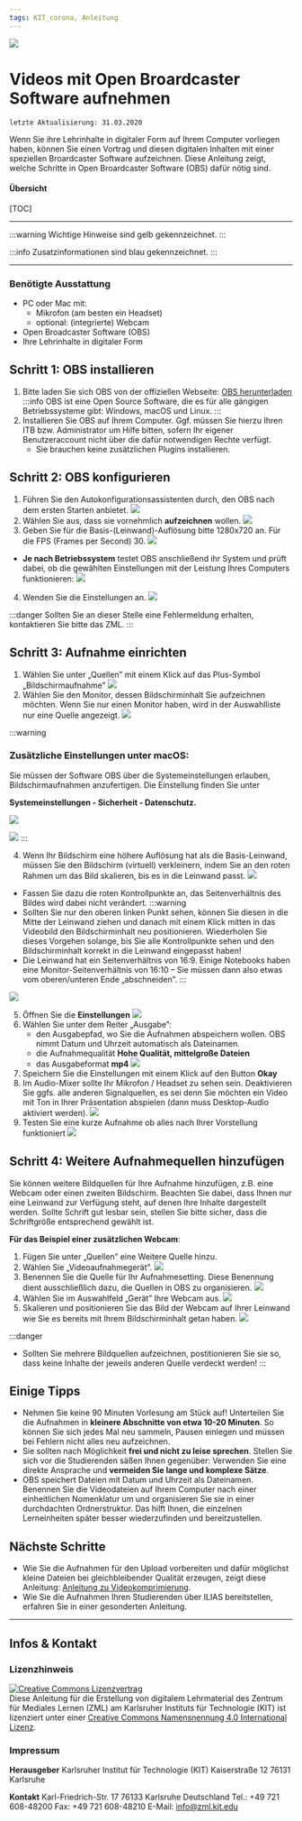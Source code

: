 ```yaml
---
tags: KIT_corona, Anleitung
---
```

![](https://i.imgur.com/eAg9Fgb.png)

# Videos mit Open Broardcaster Software aufnehmen 
```
letzte Aktualisierung: 31.03.2020
```
Wenn Sie ihre Lehrinhalte in digitaler Form auf Ihrem Computer vorliegen haben, können Sie einen Vortrag und diesen digitalen Inhalten mit einer speziellen Broardcaster Software aufzeichnen. Diese Anleitung zeigt, welche Schritte in Open Broardcaster Software (OBS) dafür nötig sind.

#### Übersicht
[TOC]

---

:::warning
Wichtige Hinweise sind gelb gekennzeichnet.
:::

:::info
Zusatzinformationen sind blau gekennzeichnet.
:::

---

### Benötigte Ausstattung
* PC oder Mac mit:
    * Mikrofon (am besten ein Headset) 
    * optional: (integrierte) Webcam
* Open Broadcaster Software (OBS)
* Ihre Lehrinhalte in digitaler Form

## Schritt 1: OBS installieren
1. Bitte laden Sie sich OBS von der offiziellen Webseite: [OBS herunterladen](https://obsproject.com)
:::info
OBS ist eine Open Source Software, die es für alle gängigen Betriebssysteme gibt: Windows, macOS und Linux.
:::
2. Installieren Sie OBS auf Ihrem Computer. Ggf. müssen Sie hierzu Ihren ITB bzw. Administrator um Hilfe bitten, sofern Ihr eigener Benutzeraccount nicht über die dafür notwendigen Rechte verfügt.
    * Sie brauchen keine zusätzlichen Plugins installieren.

## Schritt 2: OBS konfigurieren

1.	Führen Sie den Autokonfigurationsassistenten durch, den OBS nach dem ersten Starten anbietet.
![](https://i.imgur.com/XbxBcDl.jpg)
3.	Wählen Sie aus, dass sie vornehmlich **aufzeichnen** wollen.
![](https://i.imgur.com/PH7F3ho.jpg)
4.	Geben Sie für die Basis-(Leinwand)-Auflösung bitte 1280x720 an. Für die FPS (Frames per Second) 30. 
![](https://i.imgur.com/mjukTGW.jpg)
* **Je nach Betriebssystem** testet OBS anschließend ihr System und prüft dabei, ob die gewählten Einstellungen mit der Leistung Ihres Computers funktionieren:
![](https://i.imgur.com/86Q0k8S.jpg)
4. Wenden Sie die Einstellungen an.
![](https://i.imgur.com/NS1RhCC.jpg)

:::danger
Sollten Sie an dieser Stelle eine Fehlermeldung erhalten, kontaktieren Sie bitte das ZML.
:::


## Schritt 3: Aufnahme einrichten
1. Wählen Sie unter „Quellen” mit einem Klick auf das Plus-Symbol „Bildschirmaufnahme”
![](https://i.imgur.com/4C9vjZp.jpg)
2. Wählen Sie den Monitor, dessen Bildschirminhalt Sie aufzeichnen möchten. Wenn Sie nur einen Monitor haben, wird in der Auswahlliste nur eine Quelle angezeigt.
![](https://i.imgur.com/9SFSYgO.jpg)

:::warning
### Zusätzliche Einstellungen unter macOS:

Sie müssen der Software OBS über die Systemeinstellungen erlauben, Bildschirmaufnahmen anzufertigen. Die Einstellung finden Sie unter

**Systemeinstellungen - Sicherheit - Datenschutz.**

![](https://i.imgur.com/SsiuQ2y.jpg)

![](https://i.imgur.com/1E9HPvM.jpg)
:::

4.	Wenn Ihr Bildschirm eine höhere Auflösung hat als die Basis-Leinwand, müssen Sie den Bildschirm (virtuell) verkleinern, indem Sie an den roten Rahmen um das Bild skalieren, bis es in die Leinwand passt.
![](https://i.imgur.com/b3XdPZa.jpg)

* Fassen Sie dazu die roten Kontrollpunkte an, das Seitenverhältnis des Bildes wird dabei nicht verändert.
:::warning
* Sollten Sie nur den oberen linken Punkt sehen, können Sie diesen in die Mitte der Leinwand ziehen und danach mit einem Klick mitten in das Videobild den Bildschirminhalt neu positionieren. Wiederholen Sie dieses Vorgehen solange, bis Sie alle Kontrollpunkte sehen und den Bildschirminhalt korrekt in die Leinwand eingepasst haben!
* Die Leinwand hat ein Seitenverhältnis von 16:9. Einige Notebooks haben eine Monitor-Seitenverhältnis von 16:10 – Sie müssen dann also etwas vom oberen/unteren Ende „abschneiden”. 
:::

![](https://i.imgur.com/ypjgZOE.jpg)

5.	Öffnen Sie die **Einstellungen** 
![](https://i.imgur.com/VxDH7Pb.jpg)
6. Wählen Sie unter dem Reiter „Ausgabe”:
    * den Ausgabepfad, wo Sie die Aufnahmen abspeichern wollen. OBS nimmt Datum und Uhrzeit automatisch als Dateinamen.
    * die Aufnahmequalität **Hohe Qualität, mittelgroße Dateien**
    * das Ausgabeformat **mp4**
![](https://i.imgur.com/0jVMp1E.jpg)
6. Speichern Sie die Einstellungen mit einem Klick auf den Button **Okay**
7.	Im Audio-Mixer sollte Ihr Mikrofon / Headset zu sehen sein. Deaktivieren Sie ggfs. alle anderen Signalquellen, es sei denn Sie möchten ein Video mit Ton in Ihrer Präsentation abspielen (dann muss Desktop-Audio aktiviert werden).
![](https://i.imgur.com/jQW5Tjo.jpg)
8.	Testen Sie eine kurze Aufnahme ob alles nach Ihrer Vorstellung funktioniert
![](https://i.imgur.com/DJiQKua.jpg)

## Schritt 4: Weitere Aufnahmequellen hinzufügen
Sie können weitere Bildquellen für Ihre Aufnahme hinzufügen, z.B. eine Webcam oder einen zweiten Bildschirm. Beachten Sie dabei, dass Ihnen nur eine Leinwand zur Verfügung steht, auf denen Ihre Inhalte dargestellt werden. Sollte Schrift gut lesbar sein, stellen Sie bitte sicher, dass die Schriftgröße entsprechend gewählt ist.

**Für das Beispiel einer zusätzlichen Webcam**: 
1. Fügen Sie unter „Quellen” eine Weitere Quelle hinzu.
2. Wählen Sie „Videoaufnahmegerät”.
![](https://i.imgur.com/Du6MoN9.jpg)
3. Benennen Sie die Quelle für Ihr Aufnahmesetting. Diese Benennung dient ausschließlich dazu, die Quellen in OBS zu organisieren.
![](https://i.imgur.com/9TaDr9Z.jpg)
4. Wählen Sie im Auswahlfeld „Gerät” Ihre Webcam aus.
![](https://i.imgur.com/imQJ6HT.jpg)
5. Skalieren und positionieren Sie das Bild der Webcam auf Ihrer Leinwand wie Sie es bereits mit Ihrem Bildschirminhalt getan haben.
![](https://i.imgur.com/mK1FJGW.jpg)

:::danger
* Sollten Sie mehrere Bildquellen aufzeichnen, postitionieren Sie sie so, dass keine Inhalte der jeweils anderen Quelle verdeckt werden!
:::

## Einige Tipps
* Nehmen Sie keine 90 Minuten Vorlesung am Stück auf! Unterteilen Sie die Aufnahmen in **kleinere Abschnitte von etwa 10-20 Minuten**. So können Sie sich jedes Mal neu sammeln, Pausen einlegen und müssen bei Fehlern nicht alles neu aufzeichnen.
* Sie sollten nach Möglichkeit **frei und nicht zu leise sprechen**. Stellen Sie sich vor die Studierenden säßen Ihnen gegenüber: Verwenden Sie eine direkte Ansprache und **vermeiden Sie lange und komplexe Sätze**.
* OBS speichert Dateien mit Datum und Uhrzeit als Dateinamen. Benennen Sie die Videodateien auf Ihrem Computer nach einer einheitlichen Nomenklatur um und organisieren Sie sie in einer durchdachten Ordnerstruktur. Das hilft Ihnen, die einzelnen Lerneinheiten später besser wiederzufinden und bereitzustellen. 


## Nächste Schritte
* Wie Sie die Aufnahmen für den Upload vorbereiten und dafür möglichst kleine Dateien bei gleichbleibender Qualität erzeugen, zeigt diese Anleitung: [Anleitung zu Videokomprimierung](https://s.kit.edu/tutorial-videokomprimierung).
* Wie Sie die Aufnahmen Ihren Studierenden über ILIAS bereitstellen, erfahren Sie in einer gesonderten Anleitung.



---
## Infos & Kontakt

### Lizenzhinweis
<a rel="license" href="http://creativecommons.org/licenses/by/4.0/"><img alt="Creative Commons Lizenzvertrag" style="border-width:0" src="https://i.creativecommons.org/l/by/4.0/88x31.png" /></a><br /><span xmlns:dct="http://purl.org/dc/terms/" property="dct:title">Diese Anleitung für die Erstellung von digitalem Lehrmaterial</span> des <span xmlns:cc="http://creativecommons.org/ns#" property="cc:attributionName">Zentrum für Mediales Lernen (ZML) am Karlsruher Instituts für Technologie (KIT)</span> ist lizenziert unter einer <a rel="license" href="http://creativecommons.org/licenses/by/4.0/">Creative Commons Namensnennung 4.0 International Lizenz</a>.

### Impressum

**Herausgeber**
Karlsruher Institut für Technologie (KIT)
Kaiserstraße 12
76131 Karlsruhe

**Kontakt**
Karl-Friedrich-Str. 17
76133 Karlsruhe
Deutschland
Tel.: +49 721 608-48200
Fax: +49 721 608-48210
E-Mail: info@zml.kit.edu
